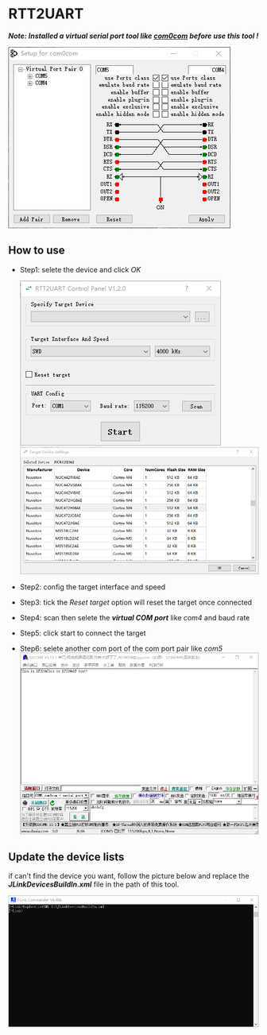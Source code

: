 # RTT2UART

***Note: Installed a virtual serial port tool like [com0com](http://com0com.sourceforge.net/) before use this tool !***

![VirtualSerialPort.png](picture\VirtualSerialPort.png)

## How to use

* Step1: selete the device and click *OK*

   ![RTT2UART.png](picture\RTT2UART.png)![SeleteDevice.png](picture\SeleteDevice.png)
* Step2: config the target interface and speed
* Step3: tick the *Reset target* option will reset the target once connected
* Step4: scan then selete the ***virtual COM port*** like *com4* and baud rate
* Step5: click start to connect the target
* Step6: selete another com port of the com port pair like *com5*
![serialcomtool.png](picture\serialcomtool.png)

## Update the device lists

if can't find the device you want, follow the picture below and replace the ***JLinkDevicesBuildIn.xml*** file in the path of this tool.

![exportdevicelist.png](picture\exportdevicelist.png)
